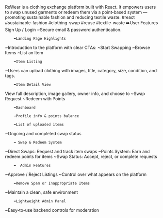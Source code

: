 ReWear is a clothing exchange platform built with React. It empowers users to swap unused garments or redeem them via a point-based system — promoting sustainable fashion and reducing textile waste.
#react #sustainable-fashion #clothing-swap #reuse #textile-waste
		➡️User Features
Sign Up / Login
~Secure email & password authentication.

		➡️Landing Page Highlights
~Introduction to the platform with clear CTAs:
~Start Swapping
~Browse Items
~List an Item

 	    ➡️Item Listing
~Users can upload clothing with images, title, category, size, condition, and tags.

		➡️Item Detail View
View full description, image gallery, owner info, and choose to
~Swap Request
~Redeem with Points

		➡️Dashboard

		➡️Profile info & points balance

		➡️List of uploaded items

~Ongoing and completed swap status

		➡️ Swap & Redeem System
~Direct Swaps: Request and track item swaps
~Points System: Earn and redeem points for items
~Swap Status: Accept, reject, or complete requests

		➡️  Admin Features
~Approve / Reject Listings
~Control over what appears on the platform

		➡️Remove Spam or Inappropriate Items
~Maintain a clean, safe environment

		➡️Lightweight Admin Panel
~Easy-to-use backend controls for moderation
